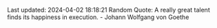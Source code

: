 Last updated: 2024-04-02 18:18:21
Random Quote: A really great talent finds its happiness in execution. - Johann Wolfgang von Goethe